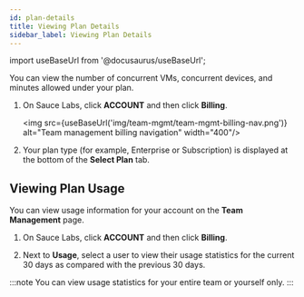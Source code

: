 ```yaml
---
id: plan-details
title: Viewing Plan Details
sidebar_label: Viewing Plan Details
---
```


import useBaseUrl from '@docusaurus/useBaseUrl';

You can view the number of concurrent VMs, concurrent devices, and minutes allowed under your plan.

1. On Sauce Labs, click **ACCOUNT** and then click **Billing**.

   <img src={useBaseUrl('img/team-mgmt/team-mgmt-billing-nav.png')} alt="Team management billing navigation" width="400"/>

2. Your plan type (for example, Enterprise or Subscription) is displayed at the bottom of the **Select Plan** tab.

## Viewing Plan Usage
You can view usage information for your account on the **Team Management** page.

1. On Sauce Labs, click **ACCOUNT** and then click **Billing**.

2. Next to **Usage**, select a user to view their usage statistics for the current 30 days as compared with the previous 30 days.

:::note
You can view usage statistics for your entire team or yourself only.
:::
